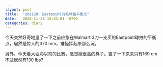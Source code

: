 ```yaml
---
layout: post
title:  "201128：Eastpoint羽毛球拍平衡点"
date:   2020-11-28 18:01:01 -0700
categories: diary
---
```

今天突然好奇地量了一下之前应急在Walmart 3刀一支买的Eastpoint球拍的平衡点，居然是惊人的370 mm，难怪挥起来那么沉。  
  
另外，今天看大堀彩以前的比赛，感觉她很高的样子。查了一下原来只有169 cm. 不过居然有130 lbs?